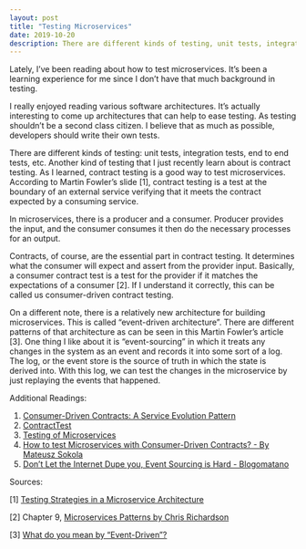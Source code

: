 ```yaml
---
layout: post
title: "Testing Microservices"
date: 2019-10-20
description: There are different kinds of testing, unit tests, integration tests, end to end tests, etc. Another kind of testing that I just recently learn about is contract testing. As I learned, contract testing is a good way to test microservices. According to Martin Fowler’s slide, contract testing is a test at the boundary of an external service verifying that it meets the contract expected by a consuming service.
---
```


Lately, I’ve been reading about how to test microservices. It’s been a learning experience for me since I don’t have that much background in testing.

I really enjoyed reading various software architectures. It’s actually interesting to come up architectures that can help to ease testing. As testing shouldn’t be a second class citizen. I believe that as much as possible, developers should write their own tests.

There are different kinds of testing: unit tests, integration tests, end to end tests, etc. Another kind of testing that I just recently learn about is contract testing. As I learned, contract testing is a good way to test microservices. According to Martin Fowler’s slide [1], contract testing is a test at the boundary of an external service verifying that it meets the contract expected by a consuming service.

In microservices, there is a producer and a consumer. Producer provides the input, and the consumer consumes it then do the necessary processes for an output.

Contracts, of course, are the essential part in contract testing. It determines what the consumer will expect and assert from the provider input.  Basically, a  consumer contract test is a test for the provider if it matches the expectations of a consumer [2]. If I understand it correctly, this can be called us consumer-driven contract testing.

On a different note, there is a relatively new architecture for building microservices. This is called “event-driven architecture”. There are different patterns of that architecture as can be seen in this Martin Fowler’s article [3]. One thing I like about it is “event-sourcing” in which it treats any changes in the system as an event and records it into some sort of a log. The log, or the event store is the source of truth in which the state is derived into. With this log, we can test the changes in the microservice by just replaying the events that happened.

Additional Readings:
1. [Consumer-Driven Contracts: A Service Evolution Pattern](https://martinfowler.com/articles/consumerDrivenContracts.html)
2.  [ContractTest](https://martinfowler.com/bliki/ContractTest.html) 
3. [Testing of Microservices](https://labs.spotify.com/2018/01/11/testing-of-microservices/)
4. [How to test Microservices with Consumer-Driven Contracts? - By Mateusz Sokola](https://hackernoon.com/how-to-test-microservices-with-consumer-driven-contracts-9bf5c2c05349)
5. [Don’t Let the Internet Dupe you, Event Sourcing is Hard - Blogomatano](https://chriskiehl.com/article/event-sourcing-is-hard)

Sources:

[1] [Testing Strategies in a Microservice Architecture](https://www.martinfowler.com/articles/microservice-testing/#testing-contract-introduction)

[2] Chapter 9, [Microservices Patterns by Chris Richardson](https://www.oreilly.com/library/view/microservices-patterns/9781617294549/)

[3] [What do you mean by “Event-Driven”?](https://martinfowler.com/articles/201701-event-driven.html)
